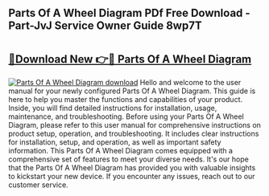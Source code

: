 ## Parts Of A Wheel Diagram PDf Free Download - Part-JvJ Service Owner Guide 8wp7T

# <h2><a href="http://dfh5xxa.blite.top/?on=Parts+Of+A+Wheel+Diagram">🔗Download New 👉🔴 Parts Of A Wheel Diagram</a></h2>

[![Parts Of A Wheel Diagram download](https://i.imgur.com/lujVjoI.png)](http://dfh5xxa.blite.top/?on=Parts+Of+A+Wheel+Diagram)
Hello and welcome to the user manual for your newly configured Parts Of A Wheel Diagram. This guide is here to help you master the functions and capabilities of your product. Inside, you will find detailed instructions for installation, usage, maintenance, and troubleshooting. Before using your Parts Of A Wheel Diagram, please refer to this user manual for comprehensive instructions on product setup, operation, and troubleshooting. It includes clear instructions for installation, setup, and operation, as well as important safety information. This Parts Of A Wheel Diagram comes equipped with a comprehensive set of features to meet your diverse needs. It's our hope that the Parts Of A Wheel Diagram has provided you with valuable insights to kickstart your new device. If you encounter any issues, reach out to our customer service.
